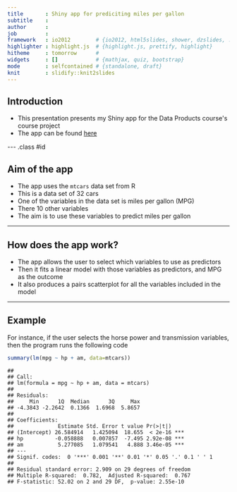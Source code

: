 ```yaml
---
title       : Shiny app for prediciting miles per gallon
subtitle    : 
author      : 
job         : 
framework   : io2012        # {io2012, html5slides, shower, dzslides, ...}
highlighter : highlight.js  # {highlight.js, prettify, highlight}
hitheme     : tomorrow      # 
widgets     : []            # {mathjax, quiz, bootstrap}
mode        : selfcontained # {standalone, draft}
knit        : slidify::knit2slides
---
```


## Introduction

* This presentation presents my Shiny app for the Data Products course's course project
* The app can be found [here](https://froys4000.shinyapps.io/sh_app/)

--- .class #id 

## Aim of the app

* The app uses the `mtcars` data set from R
* This is a data set of 32 cars
* One of the variables in the data set is miles per gallon (MPG)
* There 10 other variables
* The aim is to use these variables to predict miles per gallon

---

## How does the app work?

* The app allows the user to select which variables to use as predictors
* Then it fits a linear model with those variables as predictors, and MPG as the outcome
* It also produces a pairs scatterplot for all the variables included in the model

---

## Example

For instance, if the user selects the horse power and transmission variables, then the program runs the following code


```r
summary(lm(mpg ~ hp + am, data=mtcars))
```

```
## 
## Call:
## lm(formula = mpg ~ hp + am, data = mtcars)
## 
## Residuals:
##     Min      1Q  Median      3Q     Max 
## -4.3843 -2.2642  0.1366  1.6968  5.8657 
## 
## Coefficients:
##              Estimate Std. Error t value Pr(>|t|)    
## (Intercept) 26.584914   1.425094  18.655  < 2e-16 ***
## hp          -0.058888   0.007857  -7.495 2.92e-08 ***
## am           5.277085   1.079541   4.888 3.46e-05 ***
## ---
## Signif. codes:  0 '***' 0.001 '**' 0.01 '*' 0.05 '.' 0.1 ' ' 1
## 
## Residual standard error: 2.909 on 29 degrees of freedom
## Multiple R-squared:  0.782,	Adjusted R-squared:  0.767 
## F-statistic: 52.02 on 2 and 29 DF,  p-value: 2.55e-10
```






